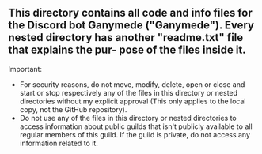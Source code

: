 This directory contains all code and info files for the Discord bot Ganymede
("Ganymede").
Every nested directory has another "readme.txt" file that explains the pur-
pose of the files inside it.
---
Important:
- For security reasons, do not move, modify, delete, open or close and start
  or stop respectively any of the files in this directory or nested
  directories without my explicit approval (This only applies to the local
  copy, not the GitHub repository).
- Do not use any of the files in this directory or nested directories to
  access information about public guilds that isn't publicly available to all
  regular members of this guild.
  If the guild is private, do not access any information related to it.